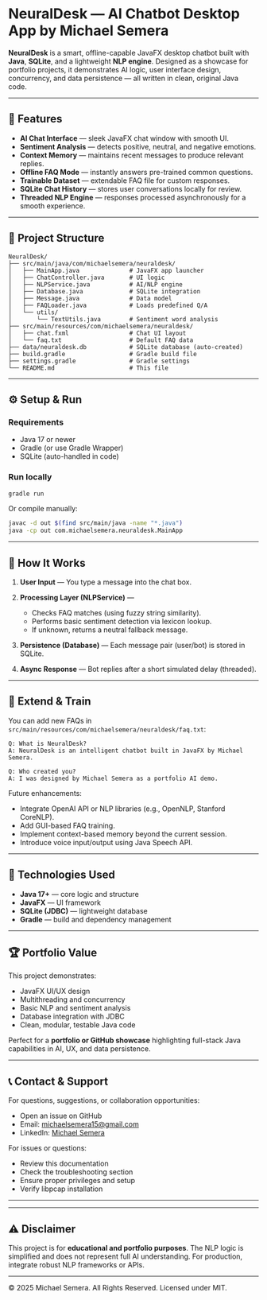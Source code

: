# NeuralDesk — AI Chatbot Desktop App by Michael Semera

**NeuralDesk** is a smart, offline-capable JavaFX desktop chatbot built with **Java**, **SQLite**, and a lightweight **NLP engine**. Designed as a showcase for portfolio projects, it demonstrates AI logic, user interface design, concurrency, and data persistence — all written in clean, original Java code.

---

## 🧠 Features

* **AI Chat Interface** — sleek JavaFX chat window with smooth UI.
* **Sentiment Analysis** — detects positive, neutral, and negative emotions.
* **Context Memory** — maintains recent messages to produce relevant replies.
* **Offline FAQ Mode** — instantly answers pre-trained common questions.
* **Trainable Dataset** — extendable FAQ file for custom responses.
* **SQLite Chat History** — stores user conversations locally for review.
* **Threaded NLP Engine** — responses processed asynchronously for a smooth experience.

---

## 🧩 Project Structure

```
NeuralDesk/
├── src/main/java/com/michaelsemera/neuraldesk/
│   ├── MainApp.java              # JavaFX app launcher
│   ├── ChatController.java       # UI logic
│   ├── NLPService.java           # AI/NLP engine
│   ├── Database.java             # SQLite integration
│   ├── Message.java              # Data model
│   ├── FAQLoader.java            # Loads predefined Q/A
│   └── utils/
│       └── TextUtils.java        # Sentiment word analysis
├── src/main/resources/com/michaelsemera/neuraldesk/
│   ├── chat.fxml                 # Chat UI layout
│   └── faq.txt                   # Default FAQ data
├── data/neuraldesk.db            # SQLite database (auto-created)
├── build.gradle                  # Gradle build file
├── settings.gradle               # Gradle settings
└── README.md                     # This file
```

---

## ⚙️ Setup & Run

### Requirements

* Java 17 or newer
* Gradle (or use Gradle Wrapper)
* SQLite (auto-handled in code)

### Run locally

```bash
gradle run
```

Or compile manually:

```bash
javac -d out $(find src/main/java -name "*.java")
java -cp out com.michaelsemera.neuraldesk.MainApp
```

---

## 💬 How It Works

1. **User Input** — You type a message into the chat box.
2. **Processing Layer (NLPService)** —

   * Checks FAQ matches (using fuzzy string similarity).
   * Performs basic sentiment detection via lexicon lookup.
   * If unknown, returns a neutral fallback message.
3. **Persistence (Database)** — Each message pair (user/bot) is stored in SQLite.
4. **Async Response** — Bot replies after a short simulated delay (threaded).

---

## 🧪 Extend & Train

You can add new FAQs in `src/main/resources/com/michaelsemera/neuraldesk/faq.txt`:

```
Q: What is NeuralDesk?
A: NeuralDesk is an intelligent chatbot built in JavaFX by Michael Semera.

Q: Who created you?
A: I was designed by Michael Semera as a portfolio AI demo.
```

Future enhancements:

* Integrate OpenAI API or NLP libraries (e.g., OpenNLP, Stanford CoreNLP).
* Add GUI-based FAQ training.
* Implement context-based memory beyond the current session.
* Introduce voice input/output using Java Speech API.

---

## 🧰 Technologies Used

* **Java 17+** — core logic and structure
* **JavaFX** — UI framework
* **SQLite (JDBC)** — lightweight database
* **Gradle** — build and dependency management

---

## 🏆 Portfolio Value

This project demonstrates:

* JavaFX UI/UX design
* Multithreading and concurrency
* Basic NLP and sentiment analysis
* Database integration with JDBC
* Clean, modular, testable Java code

Perfect for a **portfolio or GitHub showcase** highlighting full-stack Java capabilities in AI, UX, and data persistence.

---

## 📞 Contact & Support

For questions, suggestions, or collaboration opportunities:
- Open an issue on GitHub
- Email: michaelsemera15@gmail.com
- LinkedIn: [Michael Semera](https://www.linkedin.com/in/michael-semera-586737295/)

For issues or questions:
- Review this documentation
- Check the troubleshooting section
- Ensure proper privileges and setup
- Verify libpcap installation

---

---

## ⚠️ Disclaimer

This project is for **educational and portfolio purposes**. The NLP logic is simplified and does not represent full AI understanding. For production, integrate robust NLP frameworks or APIs.

---

© 2025 Michael Semera. All Rights Reserved.  Licensed under MIT.

